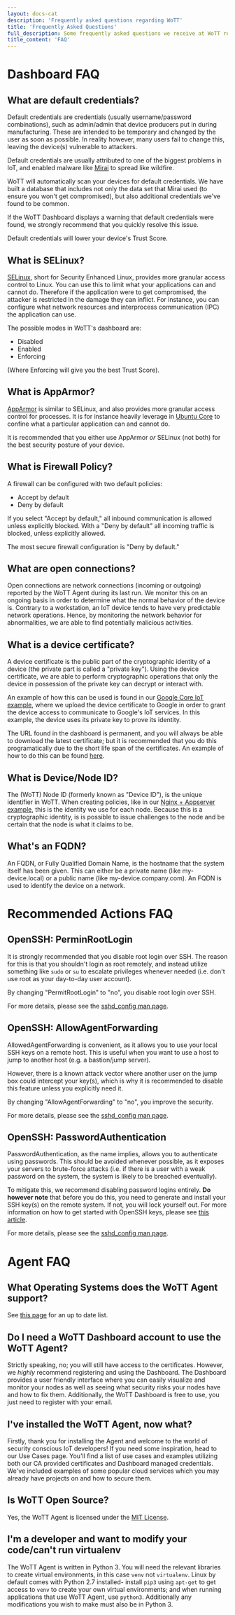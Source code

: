 ```yaml
---
layout: docs-cat
description: 'Frequently asked questions regarding WoTT'
title: 'Frequently Asked Questions'
full_description: Some frequently asked questions we receive at WoTT regarding our Agent and services, we hope you find the answer to your questions here but please refer to our support thread if you are in need of more assistance.
title_content: 'FAQ'
---
```


# Dashboard FAQ

## What are default credentials? <a name="default-credentials"></a>
Default credentials are credentials (usually username/password combinations), such as admin/admin that device producers put in during manufacturing. These are intended to be temporary and changed by the user as soon as possible. In reality however, many users fail to change this, leaving the device(s) vulnerable to attackers.

Default credentials are usually attributed to one of the biggest problems in IoT, and enabled malware like [Mirai](https://en.wikipedia.org/wiki/Mirai_(malware)) to spread like wildfire.

WoTT will automatically scan your devices for default credentials. We have built a database that includes not only the data set that Mirai used (to ensure you won't get compromised), but also additional credentials we've found to be common.

If the WoTT Dashboard displays a warning that default credentials were found, we strongly recommend that you quickly resolve this issue.

Default credentials will lower your device's Trust Score.

## What is SELinux? <a name="selinux"></a>
[SELinux](https://selinuxproject.org/page/Main_Page), short for Security Enhanced Linux, provides more granular access control to Linux. You can use this to limit what your applications can and cannot do. Therefore if the application were to get compromised, the attacker is restricted in the damage they can inflict. For instance, you can configure what network resources and interprocess communication (IPC) the application can use.

The possible modes in WoTT's dashboard are:

 * Disabled
 * Enabled
 * Enforcing

(Where Enforcing will give you the best Trust Score).

## What is AppArmor? <a name="apparmor"></a>
[AppArmor](https://wiki.ubuntu.com/AppArmor) is similar to SELinux, and also provides more granular access control for processes. It is for instance heavily leverage in [Ubuntu Core](https://ubuntu.com/core) to confine what a particular application can and cannot do.

It is recommended that you either use AppArmor *or* SELinux (not both) for the best security posture of your device.

## What is Firewall Policy? <a name="firewall-policy"></a>
A firewall can be configured with two default policies:

 * Accept by default
 * Deny by default

If you select "Accept by default," all inbound communication is allowed unless explicitly blocked. With a "Deny by default" all incoming traffic is blocked, unless explicitly allowed.

The most secure firewall configuration is "Deny by default."

## What are open connections? <a name="open-connections"></a>
Open connections are network connections (incoming or outgoing) reported by the WoTT Agent during its last run. We monitor this on an ongoing basis in order to determine what the normal behavior of the device is. Contrary to a workstation, an IoT device tends to have very predictable network operations. Hence, by monitoring the network behavior for abnormalities, we are able to find potentially malicious activities.

## What is a device certificate? <a name="device-certificate"></a>
A device certificate is the public part of the cryptographic identity of a device (the private part is called a "private key"). Using the device certificate, we are able to perform cryptographic operations that only the device in possession of the private key can decrypt or interact with.

An example of how this can be used is found in our [Google Core IoT example]({{site.url}}/tutorials/2019/06/14/google-core-iot), where we upload the device certificate to Google in order to grant the device access to communicate to Google's IoT services. In this example, the device uses its private key to prove its identity.

The URL found in the dashboard is permanent, and you will always be able to download the latest certificate; but it is recommended that you do this programatically due to the short life span of the certificates. An example of how to do this can be found [here](https://github.com/WoTTsecurity/google-core-iot).

## What is Device/Node ID? <a name="device-id"></a>
The (WoTT) Node ID (formerly known as "Device ID"), is the unique identifier in WoTT. When creating policies, like in our [Nginx + Appserver example]({{site.url}}/blog/tutorials/2019/07/15/mtls-with-nginx), this is the identity we use for each node. Because this is a cryptographic identity, is is possible to issue challenges to the node and be certain that the node is what it claims to be.

## What's an FQDN? <a name="fqdn"></a>
An FQDN, or Fully Qualified Domain Name, is the hostname that the system itself has been given. This can either be a private name (like my-device.local) or a public name (like my-device.company.com). An FQDN is used to identify the device on a network.

# Recommended Actions FAQ

## OpenSSH: PerminRootLogin <a name="openssh-permit-root-login"></a>

It is strongly recommended that you disable root login over SSH. The reason for this is that you shouldn't login as root remotely, and instead utilize something like `sudo` or `su` to escalate privileges whenever needed (i.e. don't use root as your day-to-day user account).

By changing "PermitRootLogin" to "no", you disable root login over SSH.

For more details, please see the [sshd_config man page](https://linux.die.net/man/5/sshd_config).

## OpenSSH: AllowAgentForwarding <a name="openssh-allow-agent-forwarding"></a>

AllowedAgentForwarding is convenient, as it allows you to use your local SSH keys on a remote host. This is useful when you want to use a host to jump to another host (e.g. a bastion/jump server).

However, there is a known attack vector where another user on the jump box could intercept your key(s), which is why it is recommended to disable this feature unless you explicitly need it.

By changing "AllowAgentForwarding" to "no", you improve the security.

For more details, please see the [sshd_config man page](https://linux.die.net/man/5/sshd_config).

## OpenSSH: PasswordAuthentication <a name="openssh-password-authentication"></a>

PasswordAuthentication, as the name implies, allows you to authenticate using passwords. This should be avoided whenever possible, as it exposes your servers to brute-force attacks (i.e. if there is a user with a weak password on the system, the system is likely to be breached eventually).

To mitigate this, we recommend disabling password logins entirely. **Do however note** that before you do this, you need to generate and install your SSH key(s) on the remote system. If not, you will lock yourself out. For more information on how to get started with OpenSSH keys, please see [this article](https://help.ubuntu.com/community/SSH/OpenSSH/Keys).

For more details, please see the [sshd_config man page](https://linux.die.net/man/5/sshd_config).

# Agent FAQ

## What Operating Systems does the WoTT Agent support? <a name="wott-operating-system"></a>
See [this page](https://github.com/WoTTsecurity/agent#supported-operating-systems) for an up to date list.

## Do I need a WoTT Dashboard account to use the WoTT Agent? <a name="do-i-need-dashboard"></a>
Strictly speaking, no; you will still have access to the certificates. However, we *highly* recommend registering and using the Dashboard. The Dashboard provides a user friendly interface where you can easily visualize and monitor your nodes as well as seeing what security risks your nodes have and how to fix them. Additionally, the WoTT Dashboard is free to use, you just need to register with your email.

## I've installed the WoTT Agent, now what? <a name="steps-after-installation"></a>
Firstly, thank you for installing the Agent and welcome to the world of security conscious IoT developers! If you need some inspiration, head to our Use Cases page. You'll find a list of use cases and examples utilizing both our CA provided certificates and Dashboard managed credentials. We've included examples of some popular cloud services which you may already have projects on and how to secure them.

## Is WoTT Open Source? <a name="wott-open-source"></a>

Yes, the WoTT Agent is licensed under the [MIT License](https://opensource.org/licenses/MIT).

## I'm a developer and want to modify your code/can't run virtualenv <a name="developing-for-wott-language)"></a>

The WoTT Agent is written in Python 3. You will need the relevant libraries to create virtual environments, in this case `venv` not `virtualenv`. Linux by default comes with Python 2.7 installed- install `pip3` using `apt-get` to get access to `venv` to create your own virtual environments; and when running applications that use WoTT Agent, use `python3`. Additionally any modifications you wish to make must also be in Python 3.
